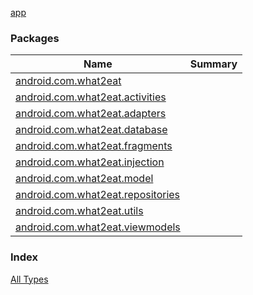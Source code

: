 [app](./index.md)

### Packages

| Name | Summary |
|---|---|
| [android.com.what2eat](android.com.what2eat/index.md) |  |
| [android.com.what2eat.activities](android.com.what2eat.activities/index.md) |  |
| [android.com.what2eat.adapters](android.com.what2eat.adapters/index.md) |  |
| [android.com.what2eat.database](android.com.what2eat.database/index.md) |  |
| [android.com.what2eat.fragments](android.com.what2eat.fragments/index.md) |  |
| [android.com.what2eat.injection](android.com.what2eat.injection/index.md) |  |
| [android.com.what2eat.model](android.com.what2eat.model/index.md) |  |
| [android.com.what2eat.repositories](android.com.what2eat.repositories/index.md) |  |
| [android.com.what2eat.utils](android.com.what2eat.utils/index.md) |  |
| [android.com.what2eat.viewmodels](android.com.what2eat.viewmodels/index.md) |  |

### Index

[All Types](alltypes/index.md)
